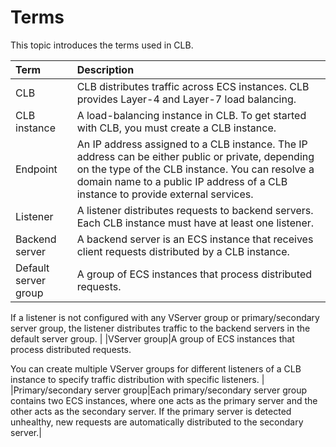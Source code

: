 # Terms

This topic introduces the terms used in CLB.

|Term|Description|
|:---|:----------|
|CLB|CLB distributes traffic across ECS instances. CLB provides Layer-4 and Layer-7 load balancing.|
|CLB instance|A load-balancing instance in CLB. To get started with CLB, you must create a CLB instance.|
|Endpoint|An IP address assigned to a CLB instance. The IP address can be either public or private, depending on the type of the CLB instance. You can resolve a domain name to a public IP address of a CLB instance to provide external services.|
|Listener|A listener distributes requests to backend servers. Each CLB instance must have at least one listener.|
|Backend server|A backend server is an ECS instance that receives client requests distributed by a CLB instance.|
|Default server group|A group of ECS instances that process distributed requests.

If a listener is not configured with any VServer group or primary/secondary server group, the listener distributes traffic to the backend servers in the default server group. |
|VServer group|A group of ECS instances that process distributed requests.

You can create multiple VServer groups for different listeners of a CLB instance to specify traffic distribution with specific listeners. |
|Primary/secondary server group|Each primary/secondary server group contains two ECS instances, where one acts as the primary server and the other acts as the secondary server. If the primary server is detected unhealthy, new requests are automatically distributed to the secondary server.|


